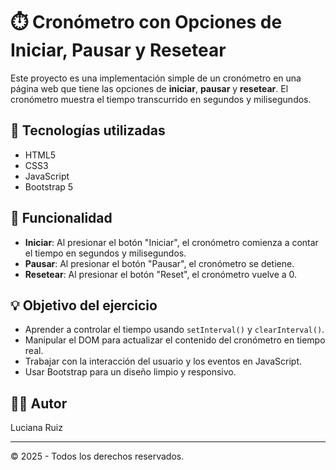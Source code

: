# ⏱️ Cronómetro con Opciones de Iniciar, Pausar y Resetear

Este proyecto es una implementación simple de un cronómetro en una página web que tiene las opciones de **iniciar**, **pausar** y **resetear**. El cronómetro muestra el tiempo transcurrido en segundos y milisegundos.

## 🔧 Tecnologías utilizadas

- HTML5
- CSS3
- JavaScript
- Bootstrap 5

## 🎯 Funcionalidad

- **Iniciar**: Al presionar el botón "Iniciar", el cronómetro comienza a contar el tiempo en segundos y milisegundos.
- **Pausar**: Al presionar el botón "Pausar", el cronómetro se detiene.
- **Resetear**: Al presionar el botón "Reset", el cronómetro vuelve a 0.

## 💡 Objetivo del ejercicio

- Aprender a controlar el tiempo usando `setInterval()` y `clearInterval()`.
- Manipular el DOM para actualizar el contenido del cronómetro en tiempo real.
- Trabajar con la interacción del usuario y los eventos en JavaScript.
- Usar Bootstrap para un diseño limpio y responsivo.

## 🙋‍♀️ Autor

Luciana Ruiz

---

© 2025 - Todos los derechos reservados.
